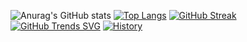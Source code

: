 

<!--
**vishwa-g-pathirana/vishwa-g-pathirana** is a ✨ _special_ ✨ repository because its `README.md` (this file) appears on your GitHub profile.

Here are some ideas to get you started:

- 🔭 I’m currently working on Nimi Tech Limited
- 🌱 I’m currently learning ...
- 👯 I’m looking to collaborate on ...
- 🤔 I’m looking for help with ...
- 💬 Ask me about ...
- 📫 How to reach me: ...
- 😄 Pronouns: ...
- ⚡ Fun fact: ...
-->
![Anurag's GitHub stats](https://github-readme-stats.vercel.app/api?username=vishwa-g-pathirana&show_icons=true&theme=gruvbox)
[![Top Langs](https://github-readme-stats.vercel.app/api/top-langs/?username=vishwa-g-pathirana&layout=compact)](https://github.com/anuraghazra/github-readme-stats)
[![GitHub Streak](https://streak-stats.demolab.com/?user=vishwa-g-pathirana&theme=dark)](https://git.io/streak-stats)
[![GitHub Trends SVG](https://api.githubtrends.io/vishwa-g-pathirana/svg/avgupta456/langs)](https://githubtrends.io)
[![History](https://codestats-readme.vercel.app/api/history/?username=vishwa-g-pathirana)](https://github.com/aviortheking/codestats-readme)

